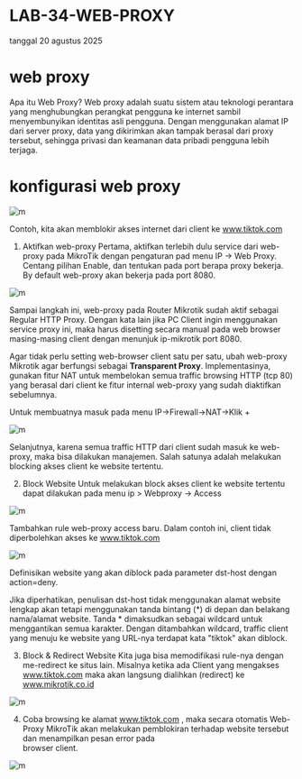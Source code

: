 # LAB-34-WEB-PROXY
tanggal 20 agustus 2025

# web proxy
Apa itu Web Proxy? Web proxy adalah suatu sistem atau teknologi perantara yang menghubungkan perangkat pengguna ke internet sambil menyembunyikan identitas asli pengguna. Dengan menggunakan alamat IP dari server proxy, data yang dikirimkan akan tampak berasal dari proxy tersebut, sehingga privasi dan keamanan data pribadi pengguna lebih terjaga.

# konfigurasi web proxy

![m]()

Contoh, kita akan memblokir akses internet dari client ke www.tiktok.com

1. Aktifkan web-proxy
   Pertama, aktifkan terlebih dulu service dari web-proxy pada MikroTik dengan pengaturan pad menu IP -> Web Proxy.
  Centang pilihan Enable, dan tentukan pada port berapa proxy bekerja. By default web-proxy akan bekerja pada port 8080.

![m]()

  Sampai langkah ini, web-proxy pada Router Mikrotik sudah aktif sebagai Regular HTTP Proxy. Dengan kata lain jika PC Client ingin menggunakan service proxy ini, maka harus      disetting secara manual pada web browser masing-masing client dengan menunjuk ip-mikrotik port 8080.

  Agar tidak perlu setting web-browser client satu per satu, ubah web-proxy Mikrotik agar berfungsi sebagai **Transparent Proxy**. Implementasinya, gunakan fitur NAT untuk       membelokan semua traffic browsing HTTP (tcp 80) yang berasal dari client ke fitur internal web-proxy yang sudah diaktifkan sebelumnya.

  Untuk membuatnya masuk pada menu IP->Firewall->NAT->Klik + 

![m]()

  Selanjutnya, karena semua traffic HTTP dari client sudah masuk ke web-proxy, maka bisa dilakukan manajemen. Salah satunya adalah melakukan blocking akses client ke             website tertentu.

2. Block Website
   Untuk melakukan block akses client ke website tertentu dapat dilakukan pada menu ip > Webproxy -> Access

![m]()

   Tambahkan rule web-proxy access baru. Dalam contoh ini, client tidak diperbolehkan akses ke www.tiktok.com

![m]()

   Definisikan website yang akan diblock pada parameter dst-host dengan action=deny.

   Jika  diperhatikan, penulisan dst-host tidak menggunakan alamat website lengkap akan tetapi menggunakan tanda bintang (*) di depan dan belakang nama/alamat website. Tanda *    dimaksudkan sebagai wildcard untuk menggantikan semua karakter. Dengan ditambahkan wildcard, traffic client yang menuju ke website yang URL-nya terdapat kata "tiktok" akan     diblock.
   
3. Block & Redirect Website
   Kita juga bisa memodifikasi rule-nya dengan me-redirect ke situs lain. Misalnya ketika ada Client yang mengakses www.tiktok.com maka akan langsung dialihkan (redirect) ke      www.mikrotik.co.id

![m]()

4. Coba browsing ke alamat www.tiktok.com , maka secara otomatis Web-Proxy MikroTik akan melakukan pemblokiran terhadap website tersebut dan menampilkan pesan error pada    
   browser client.

![m]()

